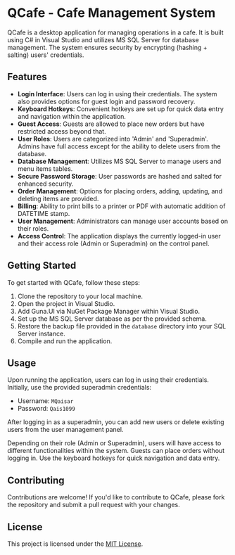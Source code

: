 # QCafe - Cafe Management System

QCafe is a desktop application for managing operations in a cafe. It is built using C# in Visual Studio and utilizes MS SQL Server for database management. The system ensures security by encrypting (hashing + salting) users' credentials.

## Features

- **Login Interface**: Users can log in using their credentials. The system also provides options for guest login and password recovery.
- **Keyboard Hotkeys**: Convenient hotkeys are set up for quick data entry and navigation within the application.
- **Guest Access**: Guests are allowed to place new orders but have restricted access beyond that.
- **User Roles**: Users are categorized into 'Admin' and 'Superadmin'. Admins have full access except for the ability to delete users from the database.
- **Database Management**: Utilizes MS SQL Server to manage users and menu items tables.
- **Secure Password Storage**: User passwords are hashed and salted for enhanced security.
- **Order Management**: Options for placing orders, adding, updating, and deleting items are provided.
- **Billing**: Ability to print bills to a printer or PDF with automatic addition of DATETIME stamp.
- **User Management**: Administrators can manage user accounts based on their roles.
- **Access Control**: The application displays the currently logged-in user and their access role (Admin or Superadmin) on the control panel.

## Getting Started

To get started with QCafe, follow these steps:

1. Clone the repository to your local machine.
2. Open the project in Visual Studio.
3. Add Guna.UI via NuGet Package Manager within Visual Studio.
4. Set up the MS SQL Server database as per the provided schema.
5. Restore the backup file provided in the `database` directory into your SQL Server instance.
6. Compile and run the application.

## Usage

Upon running the application, users can log in using their credentials. Initially, use the provided superadmin credentials:
- Username: `MQaisar`
- Password: `Qais1099`

After logging in as a superadmin, you can add new users or delete existing users from the user management panel.

Depending on their role (Admin or Superadmin), users will have access to different functionalities within the system. Guests can place orders without logging in. Use the keyboard hotkeys for quick navigation and data entry.

## Contributing

Contributions are welcome! If you'd like to contribute to QCafe, please fork the repository and submit a pull request with your changes.

## License

This project is licensed under the [MIT License](LICENSE).

